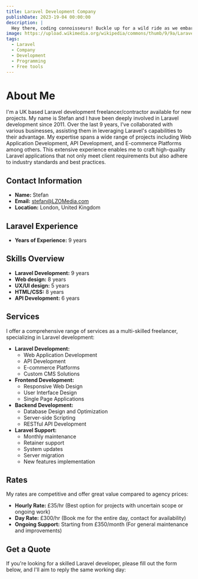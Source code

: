 ```yaml
---
title: Laravel Development Company
publishDate: 2023-19-04 00:00:00
description: |
  Hey there, coding connoisseurs! Buckle up for a wild ride as we embark on a journey to create a web application that dances to the tunes of TypeScript and PHP. Welcome to the Angular and Laravel Extravaganza!
image: https://upload.wikimedia.org/wikipedia/commons/thumb/9/9a/Laravel.svg/1969px-Laravel.svg.png
tags:
  - Laravel
  - Company
  - Development
  - Programming
  - Free tools
---
```

# About Me
I'm a UK based Laravel development freelancer/contractor available for new projects. My name is Stefan and I have been deeply involved in Laravel development since 2011. Over the last 9 years, I’ve collaborated with various businesses, assisting them in leveraging Laravel's capabilities to their advantage. My expertise spans a wide range of projects including Web Application Development, API Development, and E-commerce Platforms among others. This extensive experience enables me to craft high-quality Laravel applications that not only meet client requirements but also adhere to industry standards and best practices.

## Contact Information
- **Name:** Stefan
- **Email:** stefan@LZOMedia.com
- **Location:** London, United Kingdom

## Laravel Experience
- **Years of Experience:** 9 years

## Skills Overview
- **Laravel Development:** 9 years
- **Web design:** 8 years
- **UX/UI design:** 5 years
- **HTML/CSS:** 8 years
- **API Development:** 6 years

## Services
I offer a comprehensive range of services as a multi-skilled freelancer, specializing in Laravel development:
- **Laravel Development:**
  - Web Application Development
  - API Development
  - E-commerce Platforms
  - Custom CMS Solutions
- **Frontend Development:**
  - Responsive Web Design
  - User Interface Design
  - Single Page Applications
- **Backend Development:**
  - Database Design and Optimization
  - Server-side Scripting
  - RESTful API Development
- **Laravel Support:**
  - Monthly maintenance
  - Retainer support
  - System updates
  - Server migration
  - New features implementation

## Rates
My rates are competitive and offer great value compared to agency prices:
- **Hourly Rate:** £35/hr (Best option for projects with uncertain scope or ongoing work)
- **Day Rate:** £300/hr (Book me for the entire day, contact for availability)
- **Ongoing Support:** Starting from £350/month (For general maintenance and improvements)

## Get a Quote
If you're looking for a skilled Laravel developer, please fill out the form below, and I'll aim to reply the same working day:
